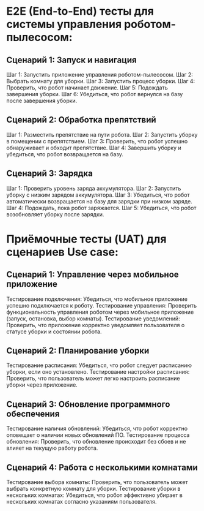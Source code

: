 # E2E (End-to-End) тесты для системы управления роботом-пылесосом:
## Сценарий 1: Запуск и навигация
Шаг 1: Запустить приложение управления роботом-пылесосом.
Шаг 2: Выбрать комнату для уборки.
Шаг 3: Запустить процесс уборки.
Шаг 4: Проверить, что робот начинает движение.
Шаг 5: Подождать завершения уборки.
Шаг 6: Убедиться, что робот вернулся на базу после завершения уборки.
## Сценарий 2: Обработка препятствий
Шаг 1: Разместить препятствие на пути робота.
Шаг 2: Запустить уборку в помещении с препятствием.
Шаг 3: Проверить, что робот успешно обнаруживает и обходит препятствие.
Шаг 4: Завершить уборку и убедиться, что робот возвращается на базу.
## Сценарий 3: Зарядка
Шаг 1: Проверить уровень заряда аккумулятора.
Шаг 2: Запустить уборку с низким зарядом аккумулятора.
Шаг 3: Убедиться, что робот автоматически возвращается на базу для зарядки при низком заряде.
Шаг 4: Подождать, пока робот заряжается.
Шаг 5: Убедиться, что робот возобновляет уборку после зарядки.
# Приёмочные тесты (UAT) для сценариев Use case:
## Сценарий 1: Управление через мобильное приложение

Тестирование подключения: Убедиться, что мобильное приложение успешно подключается к роботу.
Тестирование управления: Проверить функциональность управления роботом через мобильное приложение (запуск, остановка, выбор комнаты).
Тестирование уведомлений: Проверить, что приложение корректно уведомляет пользователя о статусе уборки и состоянии робота.
## Сценарий 2: Планирование уборки
Тестирование расписания: Убедиться, что робот следует расписанию уборки, если оно установлено.
Тестирование настройки расписания: Проверить, что пользователь может легко настроить расписание уборки через приложение.
## Сценарий 3: Обновление программного обеспечения
Тестирование наличия обновлений: Убедиться, что робот корректно оповещает о наличии новых обновлений ПО.
Тестирование процесса обновления: Проверить, что обновление происходит без сбоев и не влияет на текущую работу робота.
## Сценарий 4: Работа с несколькими комнатами
Тестирование выбора комнаты: Проверить, что пользователь может выбрать конкретную комнату для уборки.
Тестирование уборки в нескольких комнатах: Убедиться, что робот эффективно убирает в нескольких комнатах согласно указаниям пользователя.
